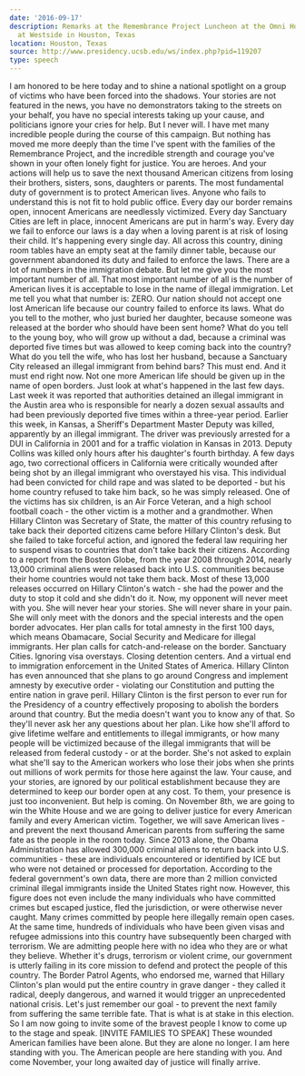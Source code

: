 ```yaml
---
date: '2016-09-17'
description: Remarks at the Remembrance Project Luncheon at the Omni Houston Hotel
  at Westside in Houston, Texas
location: Houston, Texas
source: http://www.presidency.ucsb.edu/ws/index.php?pid=119207
type: speech
---
```


I am honored to be here today and to shine a national spotlight on a group of victims who have been forced into the shadows. Your stories are not featured in the news, you have no demonstrators taking to the streets on your behalf, you have no special interests taking up your cause, and politicians ignore your cries for help. But I never will. I have met many incredible people during the course of this campaign. But nothing has moved me more deeply than the time I've spent with the families of the Remembrance Project, and the incredible strength and courage you've shown in your often lonely fight for justice. You are heroes. And your actions will help us to save the next thousand American citizens from losing their brothers, sisters, sons, daughters or parents. The most fundamental duty of government is to protect American lives. Anyone who fails to understand this is not fit to hold public office. Every day our border remains open, innocent Americans are needlessly victimized. Every day Sanctuary Cities are left in place, innocent Americans are put in harm's way. Every day we fail to enforce our laws is a day when a loving parent is at risk of losing their child. It's happening every single day. All across this country, dining room tables have an empty seat at the family dinner table, because our government abandoned its duty and failed to enforce the laws. There are a lot of numbers in the immigration debate. But let me give you the most important number of all. That most important number of all is the number of American lives it is acceptable to lose in the name of illegal immigration. Let me tell you what that number is: ZERO. Our nation should not accept one lost American life because our country failed to enforce its laws. What do you tell to the mother, who just buried her daughter, because someone was released at the border who should have been sent home? What do you tell to the young boy, who will grow up without a dad, because a criminal was deported five times but was allowed to keep coming back into the country? What do you tell the wife, who has lost her husband, because a Sanctuary City released an illegal immigrant from behind bars? This must end. And it must end right now. Not one more American life should be given up in the name of open borders. Just look at what's happened in the last few days. Last week it was reported that authorities detained an illegal immigrant in the Austin area who is responsible for nearly a dozen sexual assaults and had been previously deported five times within a three-year period. Earlier this week, in Kansas, a Sheriff's Department Master Deputy was killed, apparently by an illegal immigrant. The driver was previously arrested for a DUI in California in 2001 and for a traffic violation in Kansas in 2013. Deputy Collins was killed only hours after his daughter's fourth birthday. A few days ago, two correctional officers in California were critically wounded after being shot by an illegal immigrant who overstayed his visa. This individual had been convicted for child rape and was slated to be deported - but his home country refused to take him back, so he was simply released. One of the victims has six children, is an Air Force Veteran, and a high school football coach - the other victim is a mother and a grandmother. When Hillary Clinton was Secretary of State, the matter of this country refusing to take back their deported citizens came before Hillary Clinton's desk. But she failed to take forceful action, and ignored the federal law requiring her to suspend visas to countries that don't take back their citizens. According to a report from the Boston Globe, from the year 2008 through 2014, nearly 13,000 criminal aliens were released back into U.S. communities because their home countries would not take them back. Most of these 13,000 releases occurred on Hillary Clinton's watch - she had the power and the duty to stop it cold and she didn't do it. Now, my opponent will never meet with you. She will never hear your stories. She will never share in your pain. She will only meet with the donors and the special interests and the open border advocates. Her plan calls for total amnesty in the first 100 days, which means Obamacare, Social Security and Medicare for illegal immigrants. Her plan calls for catch-and-release on the border. Sanctuary Cities. Ignoring visa overstays. Closing detention centers. And a virtual end to immigration enforcement in the United States of America. Hillary Clinton has even announced that she plans to go around Congress and implement amnesty by executive order - violating our Constitution and putting the entire nation in grave peril. Hillary Clinton is the first person to ever run for the Presidency of a country effectively proposing to abolish the borders around that country. But the media doesn't want you to know any of that. So they'll never ask her any questions about her plan. Like how she'll afford to give lifetime welfare and entitlements to illegal immigrants, or how many people will be victimized because of the illegal immigrants that will be released from federal custody - or at the border. She's not asked to explain what she'll say to the American workers who lose their jobs when she prints out millions of work permits for those here against the law. Your cause, and your stories, are ignored by our political establishment because they are determined to keep our border open at any cost. To them, your presence is just too inconvenient. But help is coming. On November 8th, we are going to win the White House and we are going to deliver justice for every American family and every American victim. Together, we will save American lives - and prevent the next thousand American parents from suffering the same fate as the people in the room today. Since 2013 alone, the Obama Administration has allowed 300,000 criminal aliens to return back into U.S. communities - these are individuals encountered or identified by ICE but who were not detained or processed for deportation. According to the federal government's own data, there are more than 2 million convicted criminal illegal immigrants inside the United States right now. However, this figure does not even include the many individuals who have committed crimes but escaped justice, fled the jurisdiction, or were otherwise never caught. Many crimes committed by people here illegally remain open cases. At the same time, hundreds of individuals who have been given visas and refugee admissions into this country have subsequently been charged with terrorism. We are admitting people here with no idea who they are or what they believe. Whether it's drugs, terrorism or violent crime, our government is utterly failing in its core mission to defend and protect the people of this country. The Border Patrol Agents, who endorsed me, warned that Hillary Clinton's plan would put the entire country in grave danger - they called it radical, deeply dangerous, and warned it would trigger an unprecedented national crisis. Let's just remember our goal - to prevent the next family from suffering the same terrible fate. That is what is at stake in this election. So I am now going to invite some of the bravest people I know to come up to the stage and speak. [INVITE FAMILIES TO SPEAK] These wounded American families have been alone. But they are alone no longer. I am here standing with you. The American people are here standing with you. And come November, your long awaited day of justice will finally arrive.